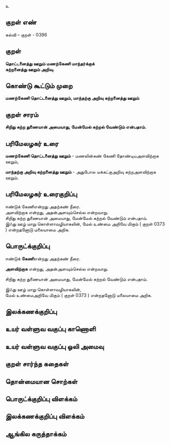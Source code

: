 உ

## குறள் எண் 

கல்வி – குறள் - 0396  

## குறள் 

**தொட்டனைத்து ஊறும் மணற்கேணி மாந்தர்க்குக்  
கற்றனைத்து ஊறும் அறிவு.**

## கொண்டு கூட்டும் முறை

**மணற்கேணி தொட்டனைத்து  ஊறும், மாந்தற்கு அறிவு கற்றனைத்து ஊறும்** 

## குறள் சாரம் 

**சிறிது கற்ற துணையான் அமையாது, மேன்மேல் கற்றல் வேண்டும் என்பதாம்.**  

## பரிமேலழகர் உரை

**மணற்கேணி தொட்டனைத்து  ஊறும்** - மணலின்கண் கேணி தோண்டியஅளவிற்றாக ஊறும்,  

**மாந்தற்கு அறிவு கற்றனைத்து ஊறும்** - அதுபோல மக்கட்குஅறிவு கற்றஅளவிற்றாக ஊறும்.

## பரிமேலழகர் உரைகுறிப்பு   

ஈண்டுக் கேணிஎன்றது அதற்கண் நீரை.  
அளவிற்றாக என்றது, அதன்அளவும்செல்ல என்றவாறு.  
சிறிது கற்ற துணையான் அமையாது, மேன்மேல் கற்றல் வேண்டும் என்பதாம்.  
இஃது ஊழ் மாறு கொள்ளாவழியாகலின், மேல் உண்மை அறிவே மிகும் ( குறள் 0373 ) என்றதனோடு மலையாமை அறிக.     

## பொருட்க்குறிப்பு 

ஈண்டுக் **கேணி**என்றது அதற்கண் நீரை.  

**அளவிற்றாக** என்றது, அதன்அளவும்செல்ல என்றவாறு.  

சிறிது கற்ற துணையான் அமையாது, மேன்மேல் கற்றல் வேண்டும் என்பதாம்.  

இஃது ஊழ் மாறு கொள்ளாவழியாகலின்,  
மேல் உண்மைஅறிவே மிகும் ( குறள் 0373 ) என்றதனோடு மலையாமை அறிக.    

## இலக்கணக்குறிப்பு  


## உயர் வள்ளுவ வகுப்பு காணொளி


## உயர் வள்ளுவ வகுப்பு ஒலி அமைவு 

 
## குறள் சார்ந்த கதைகள் 


## தொன்மையான சொற்கள்


## பொருட்க்குறிப்பு விளக்கம்


## இலக்கணக்குறிப்பு விளக்கம்


## ஆங்கில கருத்தாக்கம் 


